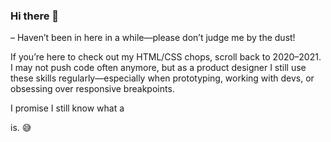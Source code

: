 ### Hi there 👋

– Haven’t been in here in a while—please don’t judge me by the dust!

If you’re here to check out my HTML/CSS chops, scroll back to 2020–2021. I may not push code often anymore, but as a product designer I still use these skills regularly—especially when prototyping, working with devs, or obsessing over responsive breakpoints.

I promise I still know what a <div> is. 😅


<!--
**zoerem/zoerem** is a ✨ _special_ ✨ repository because its `README.md` (this file) appears on your GitHub profile.

Here are some ideas to get you started:

- 👯 I’m looking to collaborate on ...
- 🤔 I’m looking for help with ...
- 💬 Ask me about ...
- 📫 How to reach me: ...
- 😄 Pronouns: ...
- ⚡ Fun fact: ...
-->
